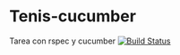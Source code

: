 # Tenis-cucumber
Tarea con rspec y cucumber
[![Build Status](https://travis-ci.org/jorgechavezrnd/Tenis-cucumber.png)](https://travis-ci.org/jorgechavezrnd/Tenis-cucumber)
